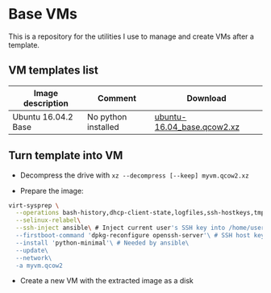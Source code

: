# Base VMs

This is a repository for the utilities I use to manage and create VMs after a
template.

## VM templates list

Image description | Comment | Download
--- | --- | ---
Ubuntu 16.04.2 Base | No python installed | [ubuntu-16.04_base.qcow2.xz](https://mega.nz/#!NY0i0CSZ!WolfvaqLIVqvfHtruzR4zg2pTUORrdvvyfVFg8BkrsA)

## Turn template into VM

- Decompress the drive with `xz --decompress [--keep] myvm.qcow2.xz`

- Prepare the image:

```bash
virt-sysprep \
  --operations bash-history,dhcp-client-state,logfiles,ssh-hostkeys,tmp-files,lvm-uuids,machine-id,customize\
  --selinux-relabel\
  --ssh-inject ansible\ # Inject current user's SSH key into /home/user/.ssh/authorized_keys\
  --firstboot-command 'dpkg-reconfigure openssh-server'\ # SSH host keys were erased and must be regenerated\
  --install 'python-minimal'\ # Needed by ansible\
  --update\
  --network\
  -a myvm.qcow2
```

- Create a new VM with the extracted image as a disk
